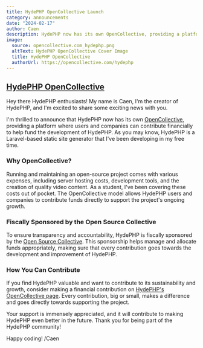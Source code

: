 ```yaml
---
title: HydePHP OpenCollective Launch
category: announcements
date: "2024-02-17"
author: Caen
description: HydePHP now has its own OpenCollective, providing a platform where users and companies can contribute financially to help fund the development of HydePHP.
image:
  source: opencollective.com_hydephp.png
  altText: HydePHP OpenCollective Cover Image
  title: HydePHP OpenCollective
  authorUrl: https://opencollective.com/hydephp
---
```


## [HydePHP OpenCollective](https://opencollective.com/hydephp)

Hey there HydePHP enthusiasts! My name is Caen, I'm the creator of HydePHP, and I'm excited to share some exciting news with you.

I'm thrilled to announce that HydePHP now has its own [OpenCollective](https://opencollective.com/hydephp), providing a platform where users and companies can contribute financially to help fund the development of HydePHP. As you may know, HydePHP is a Laravel-based static site generator that I've been developing in my free time.

### Why OpenCollective?

Running and maintaining an open-source project comes with various expenses, including server hosting costs, development tools, and the creation of quality video content. As a student, I've been covering these costs out of pocket. The OpenCollective model allows HydePHP users and companies to contribute funds directly to support the project's ongoing growth.

### Fiscally Sponsored by the Open Source Collective

To ensure transparency and accountability, HydePHP is fiscally sponsored by the [Open Source Collective](https://opencollective.com/opensource). This sponsorship helps manage and allocate funds appropriately, making sure that every contribution goes towards the development and improvement of HydePHP.

### How You Can Contribute

If you find HydePHP valuable and want to contribute to its sustainability and growth, consider making a financial contribution on [HydePHP's OpenCollective page](https://opencollective.com/hydephp). Every contribution, big or small, makes a difference and goes directly towards supporting the project.

Your support is immensely appreciated, and it will contribute to making HydePHP even better in the future. Thank you for being part of the HydePHP community!

Happy coding! /Caen
